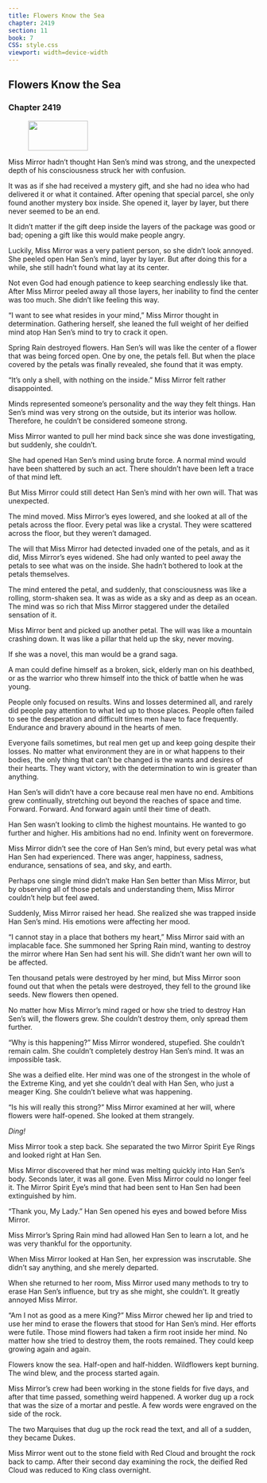 ```yaml
---
title: Flowers Know the Sea
chapter: 2419
section: 11
book: 7
CSS: style.css
viewport: width=device-width
---
```


## Flowers Know the Sea

### Chapter 2419

<figure>
	<img src="../Images/gem.gif" alt="" id="gem" width="120" height="60" />
</figure>

Miss Mirror hadn’t thought Han Sen’s mind was strong, and the unexpected depth of his consciousness struck her with confusion.

It was as if she had received a mystery gift, and she had no idea who had delivered it or what it contained. After opening that special parcel, she only found another mystery box inside. She opened it, layer by layer, but there never seemed to be an end.

It didn’t matter if the gift deep inside the layers of the package was good or bad; opening a gift like this would make people angry.

Luckily, Miss Mirror was a very patient person, so she didn’t look annoyed. She peeled open Han Sen’s mind, layer by layer. But after doing this for a while, she still hadn’t found what lay at its center.

Not even God had enough patience to keep searching endlessly like that. After Miss Mirror peeled away all those layers, her inability to find the center was too much. She didn’t like feeling this way.

“I want to see what resides in your mind,” Miss Mirror thought in determination. Gathering herself, she leaned the full weight of her deified mind atop Han Sen’s mind to try to crack it open.

Spring Rain destroyed flowers. Han Sen’s will was like the center of a flower that was being forced open. One by one, the petals fell. But when the place covered by the petals was finally revealed, she found that it was empty.

“It’s only a shell, with nothing on the inside.” Miss Mirror felt rather disappointed.

Minds represented someone’s personality and the way they felt things. Han Sen’s mind was very strong on the outside, but its interior was hollow. Therefore, he couldn’t be considered someone strong.

Miss Mirror wanted to pull her mind back since she was done investigating, but suddenly, she couldn’t.

She had opened Han Sen’s mind using brute force. A normal mind would have been shattered by such an act. There shouldn’t have been left a trace of that mind left.

But Miss Mirror could still detect Han Sen’s mind with her own will. That was unexpected.

The mind moved. Miss Mirror’s eyes lowered, and she looked at all of the petals across the floor. Every petal was like a crystal. They were scattered across the floor, but they weren’t damaged.

The will that Miss Mirror had detected invaded one of the petals, and as it did, Miss Mirror’s eyes widened. She had only wanted to peel away the petals to see what was on the inside. She hadn’t bothered to look at the petals themselves.

The mind entered the petal, and suddenly, that consciousness was like a rolling, storm-shaken sea. It was as wide as a sky and as deep as an ocean. The mind was so rich that Miss Mirror staggered under the detailed sensation of it.

Miss Mirror bent and picked up another petal. The will was like a mountain crashing down. It was like a pillar that held up the sky, never moving.

If she was a novel, this man would be a grand saga.

A man could define himself as a broken, sick, elderly man on his deathbed, or as the warrior who threw himself into the thick of battle when he was young.

People only focused on results. Wins and losses determined all, and rarely did people pay attention to what led up to those places. People often failed to see the desperation and difficult times men have to face frequently. Endurance and bravery abound in the hearts of men.

Everyone fails sometimes, but real men get up and keep going despite their losses. No matter what environment they are in or what happens to their bodies, the only thing that can’t be changed is the wants and desires of their hearts. They want victory, with the determination to win is greater than anything.

Han Sen’s will didn’t have a core because real men have no end. Ambitions grew continually, stretching out beyond the reaches of space and time. Forward. Forward. And forward again until their time of death.

Han Sen wasn’t looking to climb the highest mountains. He wanted to go further and higher. His ambitions had no end. Infinity went on forevermore.

Miss Mirror didn’t see the core of Han Sen’s mind, but every petal was what Han Sen had experienced. There was anger, happiness, sadness, endurance, sensations of sea, and sky, and earth.

Perhaps one single mind didn’t make Han Sen better than Miss Mirror, but by observing all of those petals and understanding them, Miss Mirror couldn’t help but feel awed.

Suddenly, Miss Mirror raised her head. She realized she was trapped inside Han Sen’s mind. His emotions were affecting her mood.

“I cannot stay in a place that bothers my heart,” Miss Mirror said with an implacable face. She summoned her Spring Rain mind, wanting to destroy the mirror where Han Sen had sent his will. She didn’t want her own will to be affected.

Ten thousand petals were destroyed by her mind, but Miss Mirror soon found out that when the petals were destroyed, they fell to the ground like seeds. New flowers then opened.

No matter how Miss Mirror’s mind raged or how she tried to destroy Han Sen’s will, the flowers grew. She couldn’t destroy them, only spread them further.

“Why is this happening?” Miss Mirror wondered, stupefied. She couldn’t remain calm. She couldn’t completely destroy Han Sen’s mind. It was an impossible task.

She was a deified elite. Her mind was one of the strongest in the whole of the Extreme King, and yet she couldn’t deal with Han Sen, who just a meager King. She couldn’t believe what was happening.

“Is his will really this strong?” Miss Mirror examined at her will, where flowers were half-opened. She looked at them strangely.

*Ding!*

Miss Mirror took a step back. She separated the two Mirror Spirit Eye Rings and looked right at Han Sen.

Miss Mirror discovered that her mind was melting quickly into Han Sen’s body. Seconds later, it was all gone. Even Miss Mirror could no longer feel it. The Mirror Spirit Eye’s mind that had been sent to Han Sen had been extinguished by him.

“Thank you, My Lady.” Han Sen opened his eyes and bowed before Miss Mirror.

Miss Mirror’s Spring Rain mind had allowed Han Sen to learn a lot, and he was very thankful for the opportunity.

When Miss Mirror looked at Han Sen, her expression was inscrutable. She didn’t say anything, and she merely departed.

When she returned to her room, Miss Mirror used many methods to try to erase Han Sen’s influence, but try as she might, she couldn’t. It greatly annoyed Miss Mirror.

“Am I not as good as a mere King?” Miss Mirror chewed her lip and tried to use her mind to erase the flowers that stood for Han Sen’s mind. Her efforts were futile. Those mind flowers had taken a firm root inside her mind. No matter how she tried to destroy them, the roots remained. They could keep growing again and again.

Flowers know the sea. Half-open and half-hidden. Wildflowers kept burning. The wind blew, and the process started again.

Miss Mirror’s crew had been working in the stone fields for five days, and after that time passed, something weird happened. A worker dug up a rock that was the size of a mortar and pestle. A few words were engraved on the side of the rock.

The two Marquises that dug up the rock read the text, and all of a sudden, they became Dukes.

Miss Mirror went out to the stone field with Red Cloud and brought the rock back to camp. After their second day examining the rock, the deified Red Cloud was reduced to King class overnight.